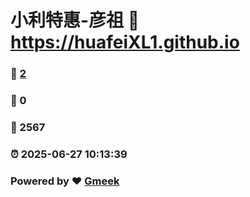 # 小利特惠-彦祖 :link: https://huafeiXL1.github.io 
### :page_facing_up: [2](https://huafeiXL1.github.io/tag.html) 
### :speech_balloon: 0 
### :hibiscus: 2567 
### :alarm_clock: 2025-06-27 10:13:39 
### Powered by :heart: [Gmeek](https://github.com/Meekdai/Gmeek)
